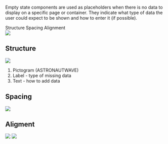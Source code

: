 <Row >
    <Column cols={8}>
    <p>Empty state components are used as placeholders when there is no data to display on a specific page or container. They indicate what type of data the user could expect to be shown and how to enter it (if possible).</p>
    </Column> 
</Row>

<div>
    <AnchorLink to="structure" offset={210}>
        Structure
    </AnchorLink>
    <AnchorLink to="spacing" offset={210}>
        Spacing
    </AnchorLink>
    <AnchorLink to="alignment" offset={210}>
        Alignment
    </AnchorLink>
</div>

<Row >
    <Column cols={6}>
        <img src="../_img/empty-state--1.png" />
    </Column> 
</Row>

<Anchor idToScrollTo="structure"><h2>Structure</h2></Anchor>
<Row >
    <Column cols={6}>
        <img src="../_img/empty-state--2.png" />
    </Column> 
    <Column cols={6} className="pt-4">
        <ol>
            <li>Pictogram (ASTRONAUTWAVE)</li>
            <li>Label - type of missing data</li>
            <li>Text - how to add data</li>
        </ol>
    </Column> 
</Row>

<Anchor idToScrollTo="spacing"><h2>Spacing</h2></Anchor>
<Row >
    <Column cols={6}>
        <img src="../_img/empty-state--3.png" />
    </Column> 
</Row>

<Anchor idToScrollTo="alignment"><h2>Aligment</h2></Anchor>
<Row >
    <Column cols={6}>
        <img src="../_img/empty-state--4.png" />
    </Column> 
    <Column cols={6}>
        <img src="../_img/empty-state--5.png" />
    </Column> 
</Row>